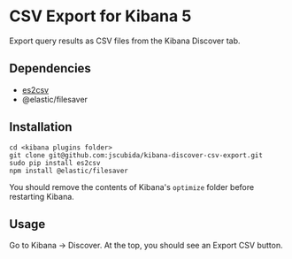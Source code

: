 # CSV Export for Kibana 5

Export query results as CSV files from the Kibana Discover tab. 

## Dependencies

- [es2csv](https://github.com/taraslayshchuk/es2csv/tree/master)
- @elastic/filesaver

## Installation

    cd <kibana plugins folder>
    git clone git@github.com:jscubida/kibana-discover-csv-export.git
    sudo pip install es2csv
    npm install @elastic/filesaver

You should remove the contents of Kibana's `optimize` folder before restarting Kibana.

## Usage

Go to Kibana -> Discover. At the top, you should see an Export CSV button. 